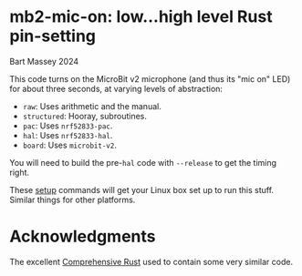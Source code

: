 # mb2-mic-on: low…high level Rust pin-setting
Bart Massey 2024

This code turns on the MicroBit v2 microphone (and thus its
"mic on" LED) for about three seconds, at varying levels of
abstraction:

* `raw`: Uses arithmetic and the manual.
* `structured`: Hooray, subroutines.
* `pac`: Uses `nrf52833-pac`.
* `hal`: Uses `nrf52833-hal`.
* `board`: Uses `microbit-v2`.

You will need to build the pre-`hal` code with `--release`
to get the timing right.

These [setup](./SETUP.md) commands will get your Linux box
set up to run this stuff. Similar things for other platforms.

# Acknowledgments

The excellent [Comprehensive
Rust](https://google.github.io/comprehensive-rust/bare-metal/microcontrollers/mmio.html)
used to contain some very similar code.
